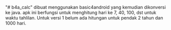 "# b4a_calc" 
dibuat menggunakan basic4android yang kemudian dikonversi ke java.
apk ini berfungsi untuk menghitung hari ke 7, 40, 100, dst untuk waktu tahlilan.
Untuk versi 1 belum ada hitungan untuk pendak 2 tahun dan 1000 hari.
